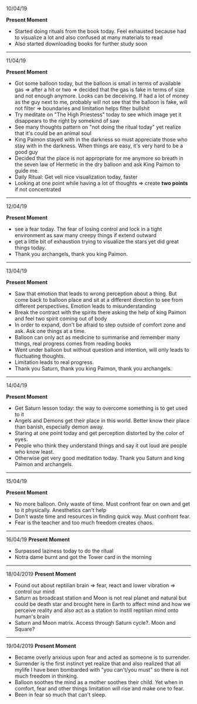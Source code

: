 10/04/19

**Present Moment**
* Started doing rituals from the book today. Feel exhausted because had to visualize a lot and also confused at many materials
to read
* Also started downloading books for further study soon
---
11/04/19

**Present Moment**
* Got some balloon today, but the balloon is small in terms of available gas => after a hit or two => decided that the gas is fake in terms of size and not enough anymore. Looks can be deceiving. If had a lot of money as the guy next to me, probably will not see that the balloon is fake, will not filter => boundaries and limitation helps filter bullshit
* Try meditate on "The High Priestess" today to see which image yet it disappears to the right by somekind of saw
* See many thoughts pattern on "not doing the ritual today" yet realize that it's could be an animal soul
* King Paimon stayed with in the darkness so must appreciate those who stay with in the darkness. When things are easy, it's very hard to be a good guy
* Decided that the place is not appropriate for me anymore so breath in the seven law of Hermetic in the dry balloon and ask King Paimon to guide me. 
* Daily Ritual: Get veli nice visualization today, faster 
* Looking at one point while having a lot of thoughts => create **two points** if not concentrated
---
12/04/19

**Present Moment**
* see a fear today. The fear of losing control and lock in a tight environment as saw many creepy things if extend outward
* get a little bit of exhaustion trying to visualize the stars yet did great things today. 
* Thank you archangels, thank you king Paimon.  
---
13/04/19

**Present Moment**
* Saw that emotion that leads to wrong perception about a thing. But come back to balloon place and sit at a different direction to see from different perspectives. Emotion leads to misunderstanding
* Break the contract with the spirits there asking the help of king Paimon and feel two spirit coming out of body
* In order to expand, don't be afraid to step outside of comfort zone and ask. Ask one things at a time. 
* Balloon can only act as medicine to summarise and remember many things, real progress comes from reading books 
* Went under balloon but without question and intention, will only leads to fluctuating thoughts. 
* Limitation leads to real progress. 
* Thank you Saturn, thank you king Paimon, thank you archangels.
---
14/04/19

**Present Moment**
* Get Saturn lesson today: the way to overcome something is to get used to it
* Angels and Demons get their place in this world. Better know their place than banish, especially demon away. 
* Staring at one point today and get perception distorted by the color of eyes. 
* People who think they understand things and say it out loud are people who know least. 
* Otherwise get very good meditation today. Thank you Saturn and king Paimon and archangels. 
---
15/04/19

**Present Moment**
* No more balloon. Only waste of time. Must confront fear on own and get to it physically. Anesthetics can't help
* Don't waste time and resources in finding quick way. Must confront fear. 
* Fear is the teacher and too much freedom creates chaos.
---
16/04/19
**Present Moment**
* Surpassed laziness today to do the ritual
* Notra dame burnt and got the Tower card in the morning
---
18/04/2019
**Present Moment**
* Found out about reptilian brain => fear, react and lower vibration => control our mind
* Saturn as broadcast station and Moon is not real planet and natural but could be death star and brought here in Earth to affect mind and how we perceive reality and also act as a station to instill reptilian mind onto human's brain
* Saturn and Moon matrix. Access through Saturn cycle?. Moon and Square?
---
19/04/2019
**Present Moment**
* Became overly anxious upon fear and acted as someone is to surrender. 
* Surrender is the first instinct yet realize that and also realized that all mylife I have been bombarded with "you can't/you must" so there is not much freedom in thinking.
* Balloon soothes the mind as a mother soothes their child. Yet when in comfort, fear and other things limitation will rise and make one to fear.
* Been in fear so much that can't sleep. 
